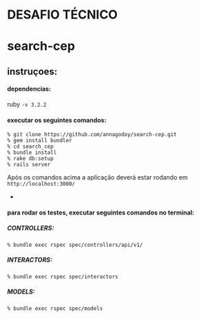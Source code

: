 # DESAFIO TÉCNICO
# search-cep
## instruçoes:

#### dependencias:
ruby `-v 3.2.2`

#### executar os seguintes comandos:
```console
% git clone https://github.com/annagodoy/search-cep.git
% gem install bundler
% cd search_cep
% bundle install
% rake db:setup
% rails server
```

Após os comandos acima a aplicação deverá estar rodando em ``http://localhost:3000/``

-

#### para rodar os testes, executar seguintes comandos no terminal:

##### CONTROLLERS:
```console
% bundle exec rspec spec/controllers/api/v1/
```

##### INTERACTORS:
```console
% bundle exec rspec spec/interactors
```

##### MODELS:
```console
% bundle exec rspec spec/models
```